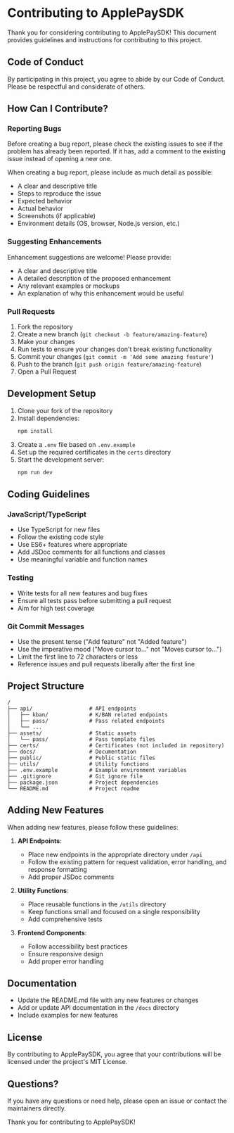 # Contributing to ApplePaySDK

Thank you for considering contributing to ApplePaySDK! This document provides guidelines and instructions for contributing to this project.

## Code of Conduct

By participating in this project, you agree to abide by our Code of Conduct. Please be respectful and considerate of others.

## How Can I Contribute?

### Reporting Bugs

Before creating a bug report, please check the existing issues to see if the problem has already been reported. If it has, add a comment to the existing issue instead of opening a new one.

When creating a bug report, please include as much detail as possible:

- A clear and descriptive title
- Steps to reproduce the issue
- Expected behavior
- Actual behavior
- Screenshots (if applicable)
- Environment details (OS, browser, Node.js version, etc.)

### Suggesting Enhancements

Enhancement suggestions are welcome! Please provide:

- A clear and descriptive title
- A detailed description of the proposed enhancement
- Any relevant examples or mockups
- An explanation of why this enhancement would be useful

### Pull Requests

1. Fork the repository
2. Create a new branch (`git checkout -b feature/amazing-feature`)
3. Make your changes
4. Run tests to ensure your changes don't break existing functionality
5. Commit your changes (`git commit -m 'Add some amazing feature'`)
6. Push to the branch (`git push origin feature/amazing-feature`)
7. Open a Pull Request

## Development Setup

1. Clone your fork of the repository
2. Install dependencies:
   ```bash
   npm install
   ```
3. Create a `.env` file based on `.env.example`
4. Set up the required certificates in the `certs` directory
5. Start the development server:
   ```bash
   npm run dev
   ```

## Coding Guidelines

### JavaScript/TypeScript

- Use TypeScript for new files
- Follow the existing code style
- Use ES6+ features where appropriate
- Add JSDoc comments for all functions and classes
- Use meaningful variable and function names

### Testing

- Write tests for all new features and bug fixes
- Ensure all tests pass before submitting a pull request
- Aim for high test coverage

### Git Commit Messages

- Use the present tense ("Add feature" not "Added feature")
- Use the imperative mood ("Move cursor to..." not "Moves cursor to...")
- Limit the first line to 72 characters or less
- Reference issues and pull requests liberally after the first line

## Project Structure

```
/
├── api/                  # API endpoints
│   ├── kban/             # K/BAN related endpoints
│   ├── pass/             # Pass related endpoints
│   └── ...
├── assets/               # Static assets
│   └── pass/             # Pass template files
├── certs/                # Certificates (not included in repository)
├── docs/                 # Documentation
├── public/               # Public static files
├── utils/                # Utility functions
├── .env.example          # Example environment variables
├── .gitignore            # Git ignore file
├── package.json          # Project dependencies
└── README.md             # Project readme
```

## Adding New Features

When adding new features, please follow these guidelines:

1. **API Endpoints**:
   - Place new endpoints in the appropriate directory under `/api`
   - Follow the existing pattern for request validation, error handling, and response formatting
   - Add proper JSDoc comments

2. **Utility Functions**:
   - Place reusable functions in the `/utils` directory
   - Keep functions small and focused on a single responsibility
   - Add comprehensive tests

3. **Frontend Components**:
   - Follow accessibility best practices
   - Ensure responsive design
   - Add proper error handling

## Documentation

- Update the README.md file with any new features or changes
- Add or update API documentation in the `/docs` directory
- Include examples for new features

## License

By contributing to ApplePaySDK, you agree that your contributions will be licensed under the project's MIT License.

## Questions?

If you have any questions or need help, please open an issue or contact the maintainers directly.

Thank you for contributing to ApplePaySDK!